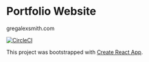 # Portfolio Website 

gregalexsmith.com

[![CircleCI](https://circleci.com/gh/gregalexsmith/gregalexsmith/tree/master.svg?style=svg)](https://circleci.com/gh/gregalexsmith/gregalexsmith/tree/master)

This project was bootstrapped with [Create React App](https://github.com/facebookincubator/create-react-app).
